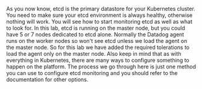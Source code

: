 As you now know, etcd is the primary datastore for your Kubernetes cluster. You need to make sure your etcd environment is always healthy, otherwise nothing will work. You will see how to start monitoring etcd as well as what to look for. In this lab, etcd is running on the master node, but you could have 5 or 7 nodes dedicated to etcd alone. Normally the Datadog agent runs on the worker nodes so won't see etcd unless we load the agent on the master node. So for this lab we have added the required tolerations to load the agent only on the master node. Also keep in mind that as with everything in Kubernetes, there are many ways to configure something to happen on the platform. The process we go through here is just one method you can use to configure etcd monitoring and you should refer to the documentation for other options. 